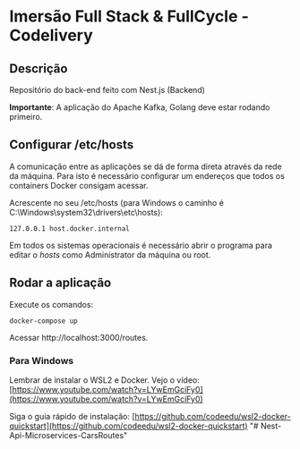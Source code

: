 # Imersão Full Stack & FullCycle - Codelivery

## Descrição

Repositório do back-end feito com Nest.js (Backend)

**Importante**: A aplicação do Apache Kafka, Golang deve estar rodando primeiro.

## Configurar /etc/hosts

A comunicação entre as aplicações se dá de forma direta através da rede da máquina.
Para isto é necessário configurar um endereços que todos os containers Docker consigam acessar.

Acrescente no seu /etc/hosts (para Windows o caminho é C:\Windows\system32\drivers\etc\hosts):
```
127.0.0.1 host.docker.internal
```
Em todos os sistemas operacionais é necessário abrir o programa para editar o *hosts* como Administrator da máquina ou root.

## Rodar a aplicação

Execute os comandos:

```
docker-compose up
```

Acessar http://localhost:3000/routes.

### Para Windows 

Lembrar de instalar o WSL2 e Docker. Vejo o vídeo: [https://www.youtube.com/watch?v=LYwEmGciFy0](https://www.youtube.com/watch?v=LYwEmGciFy0) 

Siga o guia rápido de instalação: [https://github.com/codeedu/wsl2-docker-quickstart](https://github.com/codeedu/wsl2-docker-quickstart) 
"# Nest-Api-Microservices-CarsRoutes" 
